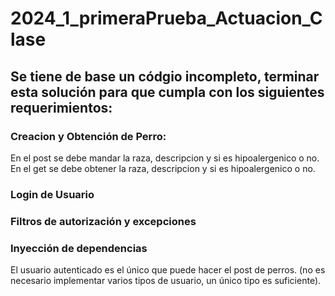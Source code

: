 # 2024_1_primeraPrueba_Actuacion_Clase

## Se tiene de base un códgio incompleto, terminar esta solución para que cumpla con los siguientes requerimientos:

### Creacion y Obtención de Perro:
En el post se debe mandar la raza, descripcion y si es hipoalergenico o no.
En el get se debe obtener la raza, descripcion y si es hipoalergenico o no.

### Login de Usuario

### Filtros de autorización y excepciones

### Inyección de dependencias

El usuario autenticado es el único que puede hacer el post de perros. 
(no es necesario implementar varios tipos de usuario, un único tipo es suficiente).
